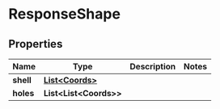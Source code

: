 

# ResponseShape


## Properties

Name | Type | Description | Notes
------------ | ------------- | ------------- | -------------
**shell** | [**List&lt;Coords&gt;**](Coords.md) |  | 
**holes** | **List&lt;List&lt;Coords&gt;&gt;** |  | 



